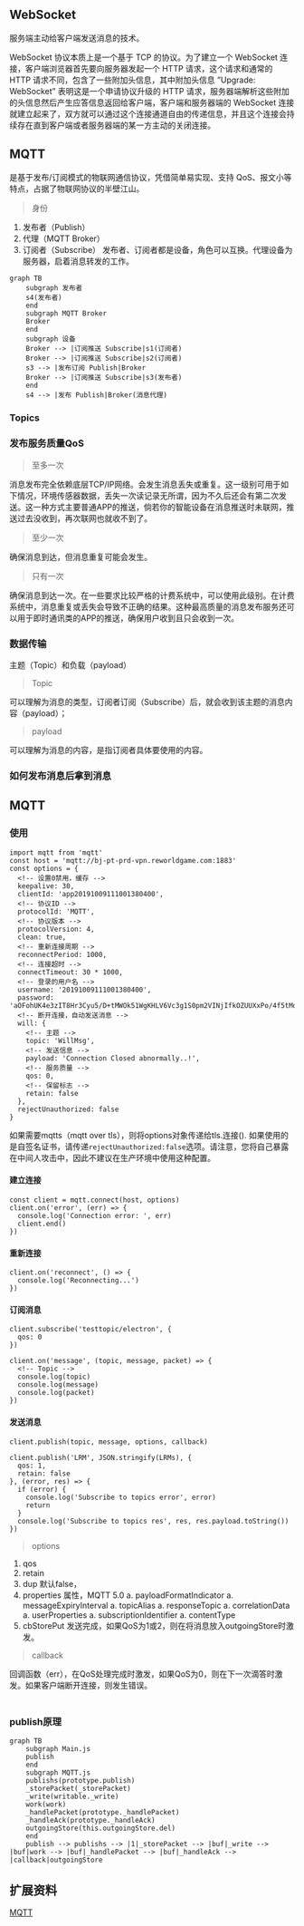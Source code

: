 ## WebSocket
服务端主动给客户端发送消息的技术。


WebSocket 协议本质上是一个基于 TCP 的协议。为了建立一个 WebSocket 连接，客户端浏览器首先要向服务器发起一个 HTTP 请求，这个请求和通常的 HTTP 请求不同，包含了一些附加头信息，其中附加头信息 ”Upgrade: WebSocket” 表明这是一个申请协议升级的 HTTP 请求，服务器端解析这些附加的头信息然后产生应答信息返回给客户端，客户端和服务器端的 WebSocket 连接就建立起来了，双方就可以通过这个连接通道自由的传递信息，并且这个连接会持续存在直到客户端或者服务器端的某一方主动的关闭连接。

## MQTT
是基于发布/订阅模式的物联网通信协议，凭借简单易实现、支持 QoS、报文小等特点，占据了物联网协议的半壁江山。

> 身份

1. 发布者（Publish）
1. 代理（MQTT Broker）
1. 订阅者（Subscribe）
发布者、订阅者都是设备，角色可以互换。代理设备为服务器，启着消息转发的工作。

```Mermaid
graph TB
    subgraph 发布者
    s4(发布者)
    end
    subgraph MQTT Broker
    Broker
    end
    subgraph 设备
    Broker --> |订阅推送 Subscribe|s1(订阅者)
    Broker --> |订阅推送 Subscribe|s2(订阅者)
    s3 --> |发布订阅 Publish|Broker
    Broker --> |订阅推送 Subscribe|s3(发布者)
    end
    s4 --> |发布 Publish|Broker(消息代理)
```
### Topics

### 发布服务质量QoS
> 至多一次

消息发布完全依赖底层TCP/IP网络。会发生消息丢失或重复。这一级别可用于如下情况，环境传感器数据，丢失一次读记录无所谓，因为不久后还会有第二次发送。这一种方式主要普通APP的推送，倘若你的智能设备在消息推送时未联网，推送过去没收到，再次联网也就收不到了。

> 至少一次

确保消息到达，但消息重复可能会发生。

> 只有一次

确保消息到达一次。在一些要求比较严格的计费系统中，可以使用此级别。在计费系统中，消息重复或丢失会导致不正确的结果。这种最高质量的消息发布服务还可以用于即时通讯类的APP的推送，确保用户收到且只会收到一次。


### 数据传输
主题（Topic）和负载（payload）

> Topic

可以理解为消息的类型，订阅者订阅（Subscribe）后，就会收到该主题的消息内容（payload）；

> payload

可以理解为消息的内容，是指订阅者具体要使用的内容。




### 如何发布消息后拿到消息


## MQTT

### 使用
```
import mqtt from 'mqtt'
const host = 'mqtt://bj-pt-prd-vpn.reworldgame.com:1883'
const options = {
  <!-- 设置0禁用，缓存 -->
  keepalive: 30,
  clientId: 'app20191009111001380400',
  <!-- 协议ID -->
  protocolId: 'MQTT',
  <!-- 协议版本 -->
  protocolVersion: 4,
  clean: true,
  <!-- 重新连接周期 -->
  reconnectPeriod: 1000,
  <!-- 连接超时 -->
  connectTimeout: 30 * 1000,
  <!-- 登录的用户名 -->
  username: '20191009111001380400',
  password: 'aOFohUK4e3zIT8Hr3Cyu5/D+tMWOk51WgKHLV6Vc3g1S0pm2VINjIfkOZUUXxPo/4f5tMdYFa5499sKO8wMV0he6r3wFQvRsrdPyjJ+Gqti8x0E5TuTOXwsus9flnZQL0KL6oWUGPm4onvkaY2A8fwDkb0C7osxD/1Lp6p6Fsn4w0PGFwBaFFL7HEfTfEmEH',
  <!-- 断开连接，自动发送消息 -->
  will: {
    <!-- 主题 -->
    topic: 'WillMsg',
    <!-- 发送信息 -->
    payload: 'Connection Closed abnormally..!',
    <!-- 服务质量 -->
    qos: 0,
    <!-- 保留标志 -->
    retain: false
  },
  rejectUnauthorized: false
}
```

如果需要mqtts（mqtt over tls），则将options对象传递给tls.连接(). 如果使用的是自签名证书，请传递`rejectUnauthorized:false`选项。请注意，您将自己暴露在中间人攻击中，因此不建议在生产环境中使用这种配置。

#### 建立连接
```
const client = mqtt.connect(host, options)
client.on('error', (err) => {
  console.log('Connection error: ', err)
  client.end()
})
```

#### 重新连接
```
client.on('reconnect', () => {
  console.log('Reconnecting...')
})
```

#### 订阅消息
```
client.subscribe('testtopic/electron', {
  qos: 0
})

client.on('message', (topic, message, packet) => {
  <!-- Topic -->
  console.log(topic)
  console.log(message)
  console.log(packet)
})
```
#### 发送消息

```
client.publish(topic, message, options, callback)

client.publish('LRM', JSON.stringify(LRMs), {
  qos: 1,
  retain: false
}, (error, res) => {
  if (error) {
    console.log('Subscribe to topics error', error)
    return
  }
  console.log('Subscribe to topics res', res, res.payload.toString())
})
```
> options

1. qos 
1. retain
1. dup 默认false，
1. properties 属性，MQTT 5.0
  a. payloadFormatIndicator
  a. messageExpiryInterval
  a. topicAlias
  a. responseTopic
  a. correlationData
  a. userProperties
  a. subscriptionIdentifier
  a. contentType
1. cbStorePut 发送完成，如果QoS为1或2，则在将消息放入outgoingStore时激发。

> callback

回调函数（err），在QoS处理完成时激发，如果QoS为0，则在下一次滴答时激发。如果客户端断开连接，则发生错误。

#### 
```
```

### publish原理


```Mermaid
graph TB
    subgraph Main.js
    publish
    end
    subgraph MQTT.js
    publishs(prototype.publish)
    _storePacket(_storePacket)
    _write(writable._write)
    work(work)
    _handlePacket(prototype._handlePacket)
    _handleAck(prototype._handleAck)
    outgoingStore(this.outgoingStore.del)
    end
    publish --> publishs --> |1|_storePacket --> |buf|_write --> |buf|work --> |buf|_handlePacket --> |buf|_handleAck --> |callback|outgoingStore
```

## 扩展资料

[MQTT](https://mcxiaoke.gitbook.io/mqtt/)

[]()

[]()

[]()

[]()

[]()